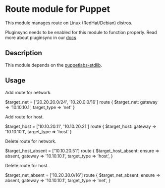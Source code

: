 # Route module for Puppet

This module manages route on Linux (RedHat/Debian) distros. 

Pluginsync needs to be enabled for this module to function properly.
Read more about pluginsync in our [docs](http://docs.puppetlabs.com/guides/plugins_in_modules.html#enabling-pluginsync)

## Description

This module depends on the [puppetlabs-stdlib](https://github.com/puppetlabs/puppetlabs-stdlib).

## Usage

Add route for network.

  $target_net = ['20.20.20.0/24', '10.20.0.0/16']
  route { $target_net: 
    gateway     => '10.10.10.1',
    target_type => 'net'
  }

Add route for host.

  $target_host = ['10.10.20.11', '10.10.20.21']
  route { $target_host:
    gateway     => '10.10.10.1',
    target_type => 'host'
  }

Delete route for network.

  $target_host_absent = ['10.10.20.51']
  route { $target_host_absent:
    ensure      => absent,
    gateway     => '10.10.10.1',
    target_type => 'host',
  }

Delete route for host.

  $target_net_absent = ['10.20.30.0/16']
  route { $target_net_absent:
    ensure      => absent,
    gateway     => '10.10.10.1',
    target_type => 'net',
  }
